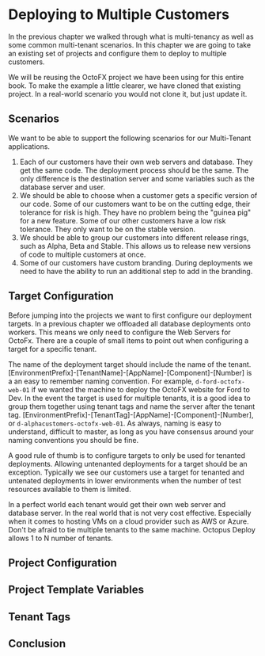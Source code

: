 # Deploying to Multiple Customers

In the previous chapter we walked through what is multi-tenancy as well as some common multi-tenant scenarios.  In this chapter we are going to take an existing set of projects and configure them to deploy to multiple customers.  

We will be reusing the OctoFX project we have been using for this entire book.  To make the example a little clearer, we have cloned that existing project.  In a real-world scenario you would not clone it, but just update it.  

## Scenarios

We want to be able to support the following scenarios for our Multi-Tenant applications.  

1. Each of our customers have their own web servers and database.  They get the same code.  The deployment process should be the same.  The only difference is the destination server and some variables such as the database server and user.
2. We should be able to choose when a customer gets a specific version of our code.  Some of our customers want to be on the cutting edge, their tolerance for risk is high.  They have no problem being the "guinea pig" for a new feature.  Some of our other customers have a low risk tolerance.  They only want to be on the stable version.
3. We should be able to group our customers into different release rings, such as Alpha, Beta and Stable.  This allows us to release new versions of code to multiple customers at once.
4. Some of our customers have custom branding.  During deployments we need to have the ability to run an additional step to add in the branding.  

## Target Configuration

Before jumping into the projects we want to first configure our deployment targets.  In a previous chapter we offloaded all database deployments onto workers.  This means we only need to configure the Web Servers for OctoFx.  There are a couple of small items to point out when configuring a target for a specific tenant.

The name of the deployment target should include the name of the tenant.  [EnvironmentPrefix]-[TenantName]-[AppName]-[Component]-[Number] is a an easy to remember naming convention.  For example, `d-ford-octofx-web-01` if we wanted the machine to deploy the OctoFX website for Ford to Dev.  In the event the target is used for multiple tenants, it is a good idea to group them together using tenant tags and name the server after the tenant tag.  [EnvironmentPrefix]-[TenantTag]-[AppName]-[Component]-[Number], or `d-alphacustomers-octofx-web-01`.  As always, naming is easy to understand, difficult to master, as long as you have consensus around your naming conventions you should be fine. 

A good rule of thumb is to configure targets to only be used for tenanted deployments.  Allowing untenanted deployments for a target should be an exception.  Typically we see our customers use a target for tenanted and untenated deployments in lower environments when the number of test resources available to them is limited.  

In a perfect world each tenant would get their own web server and database server.  In the real world that is not very cost effective.  Especially when it comes to hosting VMs on a cloud provider such as AWS or Azure.  Don't be afraid to tie multiple tenants to the same machine.  Octopus Deploy allows 1 to N number of tenants.  

## Project Configuration

## Project Template Variables

## Tenant Tags

## Conclusion